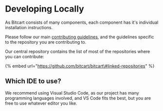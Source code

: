 # Developing Locally

As Bitcart consists of many components, each component has it's individual installation instructions.

Please follow our main [contributing guidelines](https://github.com/bitcart/bitcart/blob/master/CONTRIBUTING.md), and the guidelines specific to the repository you are contributing to.

Our central repository contains the list of most of the repositories where you can contribute:

{% embed url="https://github.com/bitcart/bitcart\#linked-repositories" %}

## Which IDE to use?

We recommend using Visual Studio Code, as our project has many programming languages involved, and VS Code fits the best, but you are free to use whatever editor you like.

